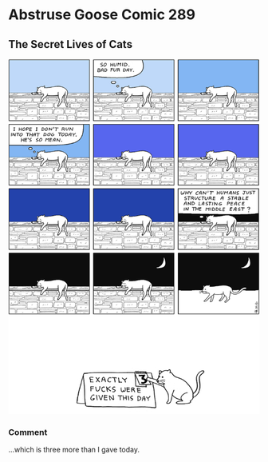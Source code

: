 # Abstruse Goose Comic 289
## The Secret Lives of Cats

![image](oh_but_they_do_give_quite_alotta_fucks.png)
### Comment
...which is three more than I gave today.
